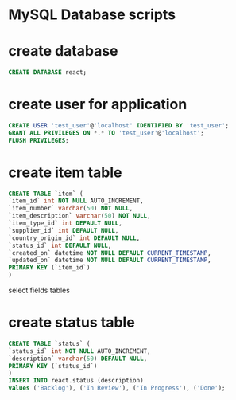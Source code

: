 # MySQL Database scripts

# create database
```sql
CREATE DATABASE react;
```

# create user for application
```sql
CREATE USER 'test_user'@'localhost' IDENTIFIED BY 'test_user';
GRANT ALL PRIVILEGES ON *.* TO 'test_user'@'localhost';
FLUSH PRIVILEGES;
```

# create item table
```sql
CREATE TABLE `item` (
`item_id` int NOT NULL AUTO_INCREMENT,
`item_number` varchar(50) NOT NULL,
`item_description` varchar(50) NOT NULL,
`item_type_id` int DEFAULT NULL,
`supplier_id` int DEFAULT NULL,
`country_origin_id` int DEFAULT NULL,
`status_id` int DEFAULT NULL,
`created_on` datetime NOT NULL DEFAULT CURRENT_TIMESTAMP,
`updated_on` datetime NOT NULL DEFAULT CURRENT_TIMESTAMP,
PRIMARY KEY (`item_id`)
) 
```

 select fields tables

# create status table
```sql
CREATE TABLE `status` (
`status_id` int NOT NULL AUTO_INCREMENT,
`description` varchar(50) DEFAULT NULL,
PRIMARY KEY (`status_id`)
)
INSERT INTO react.status (description) 
values ('Backlog'), ('In Review'), ('In Progress'), ('Done');
```